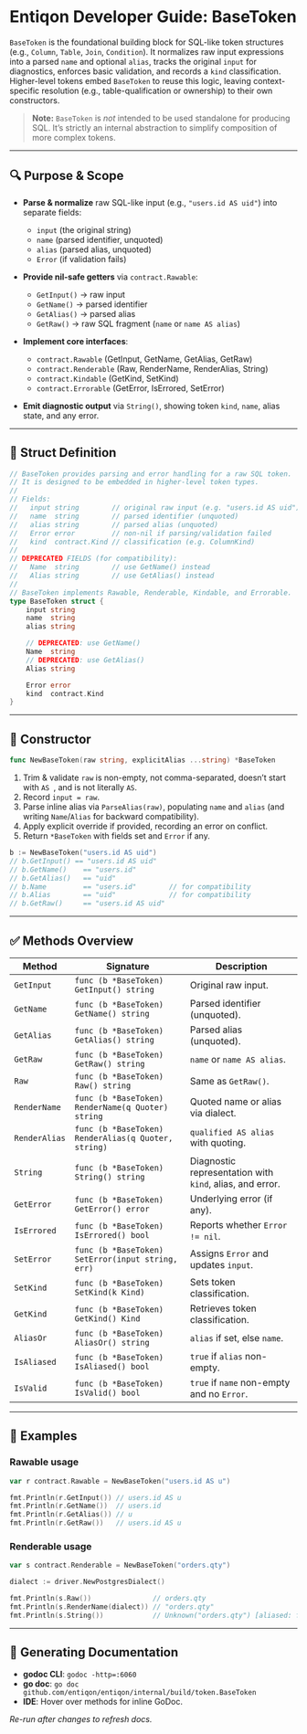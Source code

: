 # Entiqon Developer Guide: BaseToken

`BaseToken` is the foundational building block for SQL-like token structures (e.g., `Column`, `Table`, `Join`, `Condition`). It normalizes raw input expressions into a parsed `name` and optional `alias`, tracks the original `input` for diagnostics, enforces basic validation, and records a `kind` classification. Higher-level tokens embed `BaseToken` to reuse this logic, leaving context-specific resolution (e.g., table-qualification or ownership) to their own constructors.

> **Note:** `BaseToken` is *not* intended to be used standalone for producing SQL. It’s strictly an internal abstraction to simplify composition of more complex tokens.

---

## 🔍 Purpose & Scope

* **Parse & normalize** raw SQL-like input (e.g., `"users.id AS uid"`) into separate fields:

  * `input` (the original string)
  * `name`  (parsed identifier, unquoted)
  * `alias` (parsed alias, unquoted)
  * `Error` (if validation fails)

* **Provide nil-safe getters** via `contract.Rawable`:

  * `GetInput()` → raw input
  * `GetName()`  → parsed identifier
  * `GetAlias()` → parsed alias
  * `GetRaw()`   → raw SQL fragment (`name` or `name AS alias`)

* **Implement core interfaces**:

  * `contract.Rawable`    (GetInput, GetName, GetAlias, GetRaw)
  * `contract.Renderable` (Raw, RenderName, RenderAlias, String)
  * `contract.Kindable`   (GetKind, SetKind)
  * `contract.Errorable`  (GetError, IsErrored, SetError)

* **Emit diagnostic output** via `String()`, showing token `kind`, `name`, alias state, and any error.

---

## 🧱 Struct Definition

```go
// BaseToken provides parsing and error handling for a raw SQL token.
// It is designed to be embedded in higher-level token types.
//
// Fields:
//   input string        // original raw input (e.g. "users.id AS uid")
//   name  string        // parsed identifier (unquoted)
//   alias string        // parsed alias (unquoted)
//   Error error         // non-nil if parsing/validation failed
//   kind  contract.Kind // classification (e.g. ColumnKind)
//
// DEPRECATED FIELDS (for compatibility):
//   Name  string        // use GetName() instead
//   Alias string        // use GetAlias() instead
//
// BaseToken implements Rawable, Renderable, Kindable, and Errorable.
type BaseToken struct {
    input string
    name  string
    alias string

    // DEPRECATED: use GetName()
    Name  string
    // DEPRECATED: use GetAlias()
    Alias string

    Error error
    kind  contract.Kind
}
```

---

## 🚧 Constructor

```go
func NewBaseToken(raw string, explicitAlias ...string) *BaseToken
```

1. Trim & validate `raw` is non-empty, not comma-separated, doesn’t start with `AS `, and is not literally `AS`.
2. Record `input = raw`.
3. Parse inline alias via `ParseAlias(raw)`, populating `name` and `alias` (and writing `Name`/`Alias` for backward compatibility).
4. Apply explicit override if provided, recording an error on conflict.
5. Return `*BaseToken` with fields set and `Error` if any.

```go
b := NewBaseToken("users.id AS uid")
// b.GetInput() == "users.id AS uid"
// b.GetName()    == "users.id"
// b.GetAlias()   == "uid"
// b.Name         == "users.id"        // for compatibility
// b.Alias        == "uid"             // for compatibility
// b.GetRaw()     == "users.id AS uid"
```

---

## ✅ Methods Overview

| Method        | Signature                                           | Description                                              |
| ------------- | --------------------------------------------------- | -------------------------------------------------------- |
| `GetInput`    | `func (b *BaseToken) GetInput() string`             | Original raw input.                                      |
| `GetName`     | `func (b *BaseToken) GetName() string`              | Parsed identifier (unquoted).                            |
| `GetAlias`    | `func (b *BaseToken) GetAlias() string`             | Parsed alias (unquoted).                                 |
| `GetRaw`      | `func (b *BaseToken) GetRaw() string`               | `name` or `name AS alias`.                               |
| `Raw`         | `func (b *BaseToken) Raw() string`                  | Same as `GetRaw()`.                                      |
| `RenderName`  | `func (b *BaseToken) RenderName(q Quoter) string`   | Quoted name or alias via dialect.                        |
| `RenderAlias` | `func (b *BaseToken) RenderAlias(q Quoter, string)` | `qualified AS alias` with quoting.                       |
| `String`      | `func (b *BaseToken) String() string`               | Diagnostic representation with `kind`, alias, and error. |
| `GetError`    | `func (b *BaseToken) GetError() error`              | Underlying error (if any).                               |
| `IsErrored`   | `func (b *BaseToken) IsErrored() bool`              | Reports whether `Error != nil`.                          |
| `SetError`    | `func (b *BaseToken) SetError(input string, err)`   | Assigns `Error` and updates `input`.                     |
| `SetKind`     | `func (b *BaseToken) SetKind(k Kind)`               | Sets token classification.                               |
| `GetKind`     | `func (b *BaseToken) GetKind() Kind`                | Retrieves token classification.                          |
| `AliasOr`     | `func (b *BaseToken) AliasOr() string`              | `alias` if set, else `name`.                             |
| `IsAliased`   | `func (b *BaseToken) IsAliased() bool`              | `true` if `alias` non-empty.                             |
| `IsValid`     | `func (b *BaseToken) IsValid() bool`                | `true` if `name` non-empty and no `Error`.               |

---

## 📖 Examples

### Rawable usage

```go
var r contract.Rawable = NewBaseToken("users.id AS u")

fmt.Println(r.GetInput()) // users.id AS u
fmt.Println(r.GetName())  // users.id
fmt.Println(r.GetAlias()) // u
fmt.Println(r.GetRaw())   // users.id AS u
```

### Renderable usage

```go
var s contract.Renderable = NewBaseToken("orders.qty")

dialect := driver.NewPostgresDialect()

fmt.Println(s.Raw())               // orders.qty
fmt.Println(s.RenderName(dialect)) // "orders.qty"
fmt.Println(s.String())            // Unknown("orders.qty") [aliased: false, errored: false]
```

---

## 🚀 Generating Documentation

* **godoc CLI**: `godoc -http=:6060`
* **go doc**: `go doc github.com/entiqon/entiqon/internal/build/token.BaseToken`
* **IDE**: Hover over methods for inline GoDoc.

*Re-run after changes to refresh docs.*
